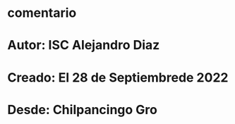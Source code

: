 # comentario

# Autor: ISC Alejandro Diaz
# Creado: El 28 de Septiembrede 2022
# Desde: Chilpancingo Gro
